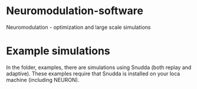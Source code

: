 # Neuromodulation-software
Neuromodulation - optimization and large scale simulations


# Example simulations

In the folder, examples, there are simulations using Snudda (both replay and adaptive). These examples require that Snudda is installed on your loca machine (including NEURON). 
